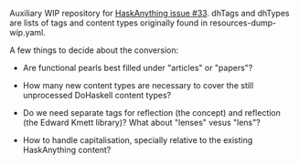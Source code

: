 Auxiliary WIP repository for
[HaskAnything issue #33](https://github.com/beerendlauwers/HaskAnything/issues/33).
dhTags and dhTypes are lists of tags and content types originally
found in resources-dump-wip.yaml.

A few things to decide about the conversion:

* Are functional pearls best filled under "articles" or "papers"?

* How many new content types are necessary to cover the still
  unprocessed DoHaskell content types?

* Do we need separate tags for reflection (the concept) and reflection
  (the Edward Kmett library)? What about "lenses" vesus "lens"?

* How to handle capitalisation, specially relative to the existing 
  HaskAnything content?


